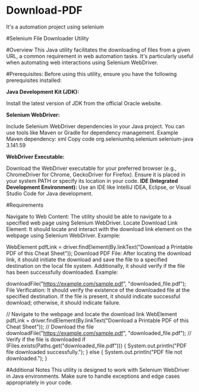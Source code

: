 # Download-PDF
It's a automation project using selenium 

#Selenium File Downloader Utility

#Overview
This Java utility facilitates the downloading of files from a given URL, a common requirement in web automation tasks. It's particularly useful when automating web interactions using Selenium WebDriver.

#Prerequisites: 
Before using this utility, ensure you have the following prerequisites installed:

**Java Development Kit (JDK):**

Install the latest version of JDK from the official Oracle website.

**Selenium WebDriver:**

Include Selenium WebDriver dependencies in your Java project. You can use tools like Maven or Gradle for dependency management.
Example Maven dependency:
xml
Copy code
<dependency>
    <groupId>org.seleniumhq.selenium</groupId>
    <artifactId>selenium-java</artifactId>
    <version>3.141.59</version>
</dependency>

**WebDriver Executable:**

Download the WebDriver executable for your preferred browser (e.g., ChromeDriver for Chrome, GeckoDriver for Firefox). Ensure it is placed in your system PATH or specify its location in your code.
**IDE (Integrated Development Environment):**
Use an IDE like IntelliJ IDEA, Eclipse, or Visual Studio Code for Java development.

#Requirements

Navigate to Web Content: The utility should be able to navigate to a specified web page using Selenium WebDriver.
Locate Download Link Element: It should locate and interact with the download link element on the webpage using Selenium WebDriver. Example:

WebElement pdfLink = driver.findElement(By.linkText("Download a Printable PDF of this Cheat Sheet"));
Download PDF File: After locating the download link, it should initiate the download and save the file to a specified destination on the local file system. Additionally, it should verify if the file has been successfully downloaded. Example:

downloadFile("https://example.com/sample.pdf", "downloaded_file.pdf");
File Verification: It should verify the existence of the downloaded file at the specified destination. If the file is present, it should indicate successful download; otherwise, it should indicate failure.

// Navigate to the webpage and locate the download link
WebElement pdfLink = driver.findElement(By.linkText("Download a Printable PDF of this Cheat Sheet"));
// Download the file
downloadFile("https://example.com/sample.pdf", "downloaded_file.pdf");
// Verify if the file is downloaded
if (Files.exists(Paths.get("downloaded_file.pdf"))) {
    System.out.println("PDF file downloaded successfully.");
} else {
    System.out.println("PDF file not downloaded.");
}

#Additional Notes
This utility is designed to work with Selenium WebDriver in Java environments.
Make sure to handle exceptions and edge cases appropriately in your code.
